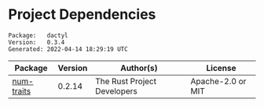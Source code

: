 # Project Dependencies
    Package:   dactyl
    Version:   0.3.4
    Generated: 2022-04-14 18:29:19 UTC

| Package | Version | Author(s) | License |
| ---- | ---- | ---- | ---- |
| [num-traits](https://github.com/rust-num/num-traits) | 0.2.14 | The Rust Project Developers | Apache-2.0 or MIT |
